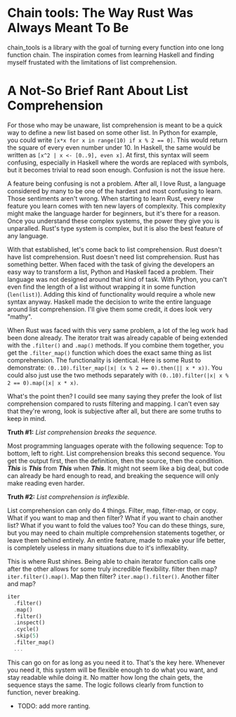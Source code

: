 Chain tools: The Way Rust Was Always Meant To Be
================================================

chain_tools is a library with the goal of turning every function into one long function chain. The inspiration comes from learning Haskell and finding myself frustated with the limitations of list comprehension.

# A Not-So Brief Rant About List Comprehension

For those who may be unaware, list comprehension is meant to be a quick way to 
define a new list based on some other list. In Python for example, you could 
write `[x*x for x in range(10) if x % 2 == 0]`. This would return the square 
of every even number under 10. In Haskell, the same would be written as 
`[x^2 | x <- [0..9], even x]`. At first, this syntax will seem confusing, 
especially in Haskell where the words are replaced with symbols, but it 
becomes trivial to read soon enough. Confusion is not the issue here.

A feature being confusing is not a problem. After all, I love Rust, a language considered by many to be one of the hardest and most confusing to learn. Those sentiments aren't wrong. When starting to learn Rust, every new feature you learn comes with ten new layers of complexity. This complexity might make the language harder for beginners, but it's there for a reason. Once you understand these complex systems, the power they give you is unparalled. Rust's type system is complex, but it is also the best feature of any language. 

With that established, let's come back to list comprehension. Rust doesn't have list comprehension. Rust doesn't need list comprehension. Rust has something better. When faced with the task of giving the developers an easy way to transform a list, Python and Haskell faced a problem. Their language was not designed around that kind of task. With Python, you can't even find the length of a list without wrapping it in some function (`len(list)`). Adding this kind of functionality would require a whole new syntax anyway. Haskell made the decision to write the entire language around list comprehension. I'll give them some credit, it does look very "mathy".

When Rust was faced with this very same problem, a lot of the leg work had been done already. The iterator trait was already capable of being extended with the `.filter()` and `.map()` methods. If you combine them together, you get the `.filter_map()` function which does the exact same thing as list comprehension. The functionality is identical. Here is some Rust to demonstrate: `(0..10).filter_map(|x| (x % 2 == 0).then(|| x * x))`. You could also just use the two methods separately with `(0..10).filter(|x| x % 2 == 0).map(|x| x * x)`.

What's the point then? I couild see many saying they prefer the look of list comprehension compared to rusts filtering and mapping. I can't even say that they're wrong, look is subjective after all, but there are some truths to keep in mind. 

**Truth #1:** *List comprehension breaks the sequence.*

Most programming languages operate with the following sequence: Top to bottom, left to right. List comprehension breaks this second sequence. You get the output first, then the definition, then the source, then the condition. ***This*** is ***This*** from ***This*** when ***This***. It might not seem like a big deal, but code can already be hard enough to read, and breaking the sequence will only make reading even harder.

**Truth #2:** *List comprehension is inflexible.*

List comprehension can only do 4 things. Filter, map, filter-map, or copy. What if you want to map and then filter? What if you want to chain another list? What if you want to fold the values too? You can do these things, sure, but you may need to chain multiple comprehension statements together, or leave them behind entirely. An entire feature, made to make your life better, is completely useless in many situations due to it's inflexablity.

This is where Rust shines. Being able to chain iterator function calls one after the other allows for some truly incredible flexibility. filter then map? `iter.filter().map()`. Map then filter? `iter.map().filter()`. Another filter and map? 
```rust
iter
  .filter()
  .map()
  .filter()
  .inspect()
  .cycle()
  .skip(5)
  .filter_map()
  ...
```
This can go on for as long as you need it to. That's the key here. Whenever you need it, this system will be flexible enough to do what you want, and stay readable while doing it. No matter how long the chain gets, the sequence stays the same. The logic follows clearly from function to function, never breaking.

- TODO: add more ranting.

